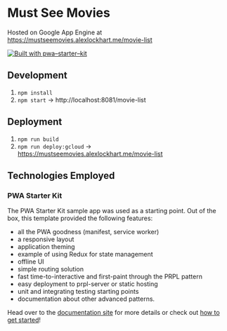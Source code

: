 # Must See Movies

Hosted on Google App Engine at https://mustseemovies.alexlockhart.me/movie-list

[![Built with pwa–starter–kit](https://img.shields.io/badge/built_with-pwa–starter–kit_-blue.svg)](https://github.com/Polymer/pwa-starter-kit "Built with pwa–starter–kit")

## Development

1. `npm install`
1. `npm start` -> http://localhost:8081/movie-list

## Deployment

1. `npm run build`
1. `npm run deploy:gcloud` -> https://mustseemovies.alexlockhart.me/movie-list

## Technologies Employed

### PWA Starter Kit

The PWA Starter Kit sample app was used as a starting point. Out of the box, this template
provided the following features:
- all the PWA goodness (manifest, service worker)
- a responsive layout
- application theming
- example of using Redux for state management
- offline UI
- simple routing solution
- fast time-to-interactive and first-paint through the PRPL pattern
- easy deployment to prpl-server or static hosting
- unit and integrating testing starting points
- documentation about other advanced patterns.

Head over to the [documentation site](https://pwa-starter-kit.polymer-project.org/) for more details or check out [how to get started](https://pwa-starter-kit.polymer-project.org/setup/)!

